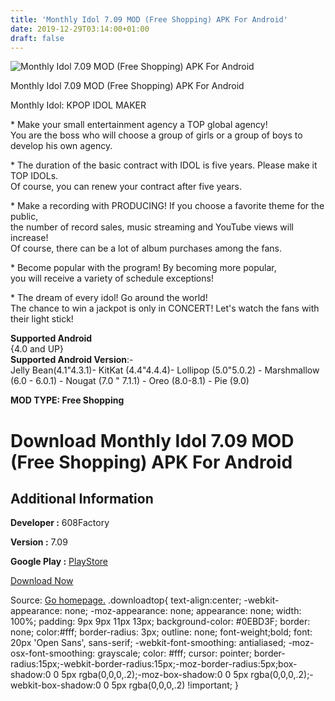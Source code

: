 ```yaml
---
title: 'Monthly Idol 7.09 MOD (Free Shopping) APK For Android'
date: 2019-12-29T03:14:00+01:00
draft: false
---
```


![Monthly Idol 7.09 MOD (Free Shopping) APK For Android](https://i0.wp.com/apkhome.net/wp-content/uploads/2019/12/Monthly-Idol-7.09-MOD-Free-Shopping.png "Monthly Idol 7.09 MOD (Free Shopping) APK For Android")

  

Monthly Idol 7.09 MOD (Free Shopping) APK For Android

Monthly Idol: KPOP IDOL MAKER

\* Make your small entertainment agency a TOP global agency!  
You are the boss who will choose a group of girls or a group of boys to develop his own agency.

\* The duration of the basic contract with IDOL is five years. Please make it TOP IDOLs.  
Of course, you can renew your contract after five years.

\* Make a recording with PRODUCING! If you choose a favorite theme for the public,  
the number of record sales, music streaming and YouTube views will increase!  
Of course, there can be a lot of album purchases among the fans.

\* Become popular with the program! By becoming more popular,  
you will receive a variety of schedule exceptions!

\* The dream of every idol! Go around the world!  
The chance to win a jackpot is only in CONCERT! Let's watch the fans with their light stick!

**Supported Android**  
{4.0 and UP}  
**Supported Android Version**:-  
Jelly Bean(4.1"4.3.1)- KitKat (4.4"4.4.4)- Lollipop (5.0"5.0.2) - Marshmallow (6.0 - 6.0.1) - Nougat (7.0 " 7.1.1) - Oreo (8.0-8.1) - Pie (9.0)

**MOD TYPE: Free Shopping**

Download Monthly Idol 7.09 MOD (Free Shopping) APK For Android
==============================================================

Additional Information
----------------------

**Developer :** 608Factory

**Version :** 7.09

**Google Play :** [PlayStore](https://play.google.com/store/apps/details?id=com.factory608.MI)

  

[Download Now](https://store4app.co/post/monthly-idol-7-09-mod-free-shopping-apk-for-android_1577545229)

  
Source: [Go homepage.](https://store4app.co/post/monthly-idol-7-09-mod-free-shopping-apk-for-android_1577545229) .downloadtop{ text-align:center; -webkit-appearance: none; -moz-appearance: none; appearance: none; width: 100%; padding: 9px 9px 11px 13px; background-color: #0EBD3F; border: none; color:#fff; border-radius: 3px; outline: none; font-weight;bold; font: 20px 'Open Sans', sans-serif; -webkit-font-smoothing: antialiased; -moz-osx-font-smoothing: grayscale; color: #fff; cursor: pointer; border-radius:15px;-webkit-border-radius:15px;-moz-border-radius:5px;box-shadow:0 0 5px rgba(0,0,0,.2);-moz-box-shadow:0 0 5px rgba(0,0,0,.2);-webkit-box-shadow:0 0 5px rgba(0,0,0,.2) !important; }